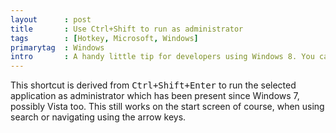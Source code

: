 ```yaml
---
layout      : post
title       : Use Ctrl+Shift to run as administrator
tags        : [Hotkey, Microsoft, Windows]
primarytag  : Windows
intro       : A handy little tip for developers using Windows 8. You can run an app as administrator by holding <kbd><kbd>Ctrl</kbd>+<kbd>Shift</kbd></kbd> and clicking an app tile.
---
```


This shortcut is derived from <kbd><kbd>Ctrl</kbd>+<kbd>Shift</kbd>+<kbd>Enter</kbd></kbd> to run the selected application as administrator which has been present since Windows 7, possibly Vista too. This still works on the start screen of course, when using search or navigating using the arrow keys.
